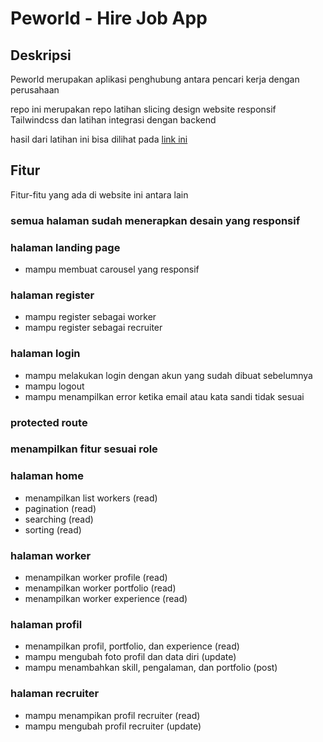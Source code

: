 # Peworld - Hire Job App

## Deskripsi

Peworld merupakan aplikasi penghubung antara pencari kerja dengan perusahaan

repo ini merupakan repo latihan slicing design website responsif Tailwindcss dan latihan integrasi dengan backend

hasil dari latihan ini bisa dilihat pada [link ini](https://wafash-peworld-react.netlify.app/)

## Fitur

Fitur-fitu yang ada di website ini antara lain

### semua halaman sudah menerapkan desain yang responsif

### halaman landing page

- mampu membuat carousel yang responsif

### halaman register

- mampu register sebagai worker
- mampu register sebagai recruiter

### halaman login

- mampu melakukan login dengan akun yang sudah dibuat sebelumnya
- mampu logout
- mampu menampilkan error ketika email atau kata sandi tidak sesuai

### protected route

### menampilkan fitur sesuai role

### halaman home

- menampilkan list workers (read)
- pagination (read)
- searching (read)
- sorting (read)

### halaman worker

- menampilkan worker profile (read)
- menampilkan worker portfolio (read)
- menampilkan worker experience (read)

### halaman profil

- menampilkan profil, portfolio, dan experience (read)
- mampu mengubah foto profil dan data diri (update)
- mampu menambahkan skill, pengalaman, dan portfolio (post)

### halaman recruiter

- mampu menampikan profil recruiter (read)
- mampu mengubah profil recruiter (update)
